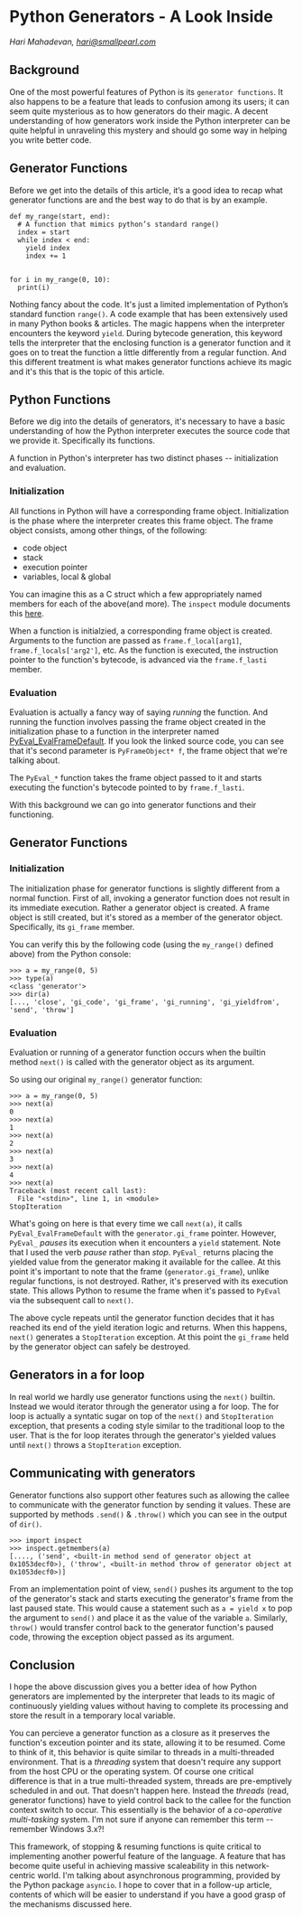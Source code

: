 # Python Generators - A Look Inside
<cite>Hari Mahadevan, hari@smallpearl.com</cite>

## Background
One of the most powerful features of Python is its `generator functions`. It also happens to be a feature that leads to confusion among its users; it can seem quite mysterious as to how generators do their magic. A decent understanding of how generators work inside the Python interpreter can be quite helpful in unraveling this mystery and should go some way in helping you write better code.

## Generator Functions
Before we get into the details of this article, it’s a good idea to recap what generator functions are and the best way to do that is by an example.

```
def my_range(start, end):
  # A function that mimics python’s standard range()
  index = start
  while index < end:
    yield index
    index += 1


for i in my_range(0, 10):
  print(i)
```

Nothing fancy about the code. It's just a limited implementation of Python’s standard function `range()`. A code example that has been extensively used in many Python books & articles. The magic happens when the interpreter encounters the keyword `yield`. During bytecode generation, this keyword tells the interpreter that the enclosing function is a generator function and it goes on to treat the function a little differently from a regular function. And this different treatment is what makes generator functions achieve its magic and it's this that is the topic of this article.

## Python Functions
Before we dig into the details of generators, it's necessary to have a basic understanding of how the Python interpreter executes the source code that we provide it. Specifically its functions.

A function in Python's interpreter has two distinct phases -- initialization and evaluation.

### Initialization
All functions in Python will have a corresponding frame object. Initialization is the phase where the interpreter creates this frame object. The frame object consists, among other things, of the following:

  - code object
  - stack
  - execution pointer
  - variables, local & global

You can imagine this as a C struct which a few appropriately named members for each of the above(and more). The `inspect` module documents this [here](https://docs.python.org/3/library/inspect.html#types-and-members).

When a function is initialzied, a corresponding frame object is created. Arguments to the function are passed as `frame.f_local[arg1]`, `frame.f_locals['arg2']`, etc. As the function is executed, the instruction pointer to the function's bytecode, is advanced via the `frame.f_lasti` member.


### Evaluation
Evaluation is actually a fancy way of saying *running* the function. And running the function involves passing the frame object created in the initialization phase to a function in the interpreter named [PyEval_EvalFrameDefault](https://github.com/python/cpython/blob/25104949a5a60ff86c10691e184ce2ecb500159b/Python/ceval.c#L880). If you look the linked source code, you can see that it's second parameter is `PyFrameObject* f`, the frame object that we're talking about.

The `PyEval_*` function takes the frame object passed to it and starts executing the function's bytecode pointed to by `frame.f_lasti`.

With this background we can go into generator functions and their functioning.

## Generator Functions

### Initialization
The initialization phase for generator functions is slightly different from a normal function. First of all, invoking a generator function does not result in its immediate execution. Rather a generator object is created. A frame object is still created, but it's stored as a member of the generator object. Specifically, its `gi_frame` member.

You can verify this by the following code (using the `my_range()` defined above) from the Python console:

```
>>> a = my_range(0, 5)
>>> type(a)
<class 'generator'>
>>> dir(a)
[..., 'close', 'gi_code', 'gi_frame', 'gi_running', 'gi_yieldfrom', 'send', 'throw']
```

### Evaluation
Evaluation or running of a generator function occurs when the builtin method `next()` is called with the generator object as its argument.

So using our original `my_range()` generator function:

```
>>> a = my_range(0, 5)
>>> next(a)
0
>>> next(a)
1
>>> next(a)
2
>>> next(a)
3
>>> next(a)
4
>>> next(a)
Traceback (most recent call last):
  File "<stdin>", line 1, in <module>
StopIteration
```

What's going on here is that every time we call `next(a)`, it calls `PyEval_EvalFrameDefault` with the `generator.gi_frame` pointer. However, `PyEval_` *pauses* its execution when it encounters a `yield` statement. Note that I used the verb *pause* rather than *stop*. `PyEval_` returns placing the yielded value from the generator making it available for the callee. At this point it's important to note that the frame (`generator.gi_frame`), unlike regular functions, is not destroyed. Rather, it's preserved with its execution state. This allows Python to resume the frame when it's passed to `PyEval` via the subsequent call to `next()`.

The above cycle repeats until the generator function decides that it has reached its end of the yield iteration logic and returns. When this happens, `next()` generates a `StopIteration` exception. At this point the `gi_frame` held by the generator object can safely be destroyed.

## Generators in a for loop
In real world we hardly use generator functions using the `next()` builtin. Instead we would iterator through the generator using a for loop. The for loop is actually a syntatic sugar on top of the `next()` and `StopIteration` exception, that presents a coding style similar to the traditional loop to the user. That is the for loop iterates through the generator's yielded values until `next()` throws a `StopIteration` exception.


## Communicating with generators

Generator functions also support other features such as allowing the callee to communicate with the generator function by sending it values. These are supported by methods `.send()` & `.throw()` which you can see in the output of `dir()`.

```
>>> import inspect
>>> inspect.getmembers(a)
[...., ('send', <built-in method send of generator object at 0x1053decf0>), ('throw', <built-in method throw of generator object at 0x1053decf0>)]
```

From an implementation point of view, `send()` pushes its argument to the top of the generator's stack and starts executing the generator's frame from the last paused state. This would cause a statement such as `a = yield x` to pop the argument to `send()` and place it as the value of the variable `a`. Similarly, `throw()` would transfer control back to the generator function's paused code, throwing the exception object passed as its argument.

## Conclusion
I hope the above discussion gives you a better idea of how Python generators are implemented by the interpreter that leads to its magic of continuously yielding values without having to complete its processing and store the result in a temporary local variable.

You can percieve a generator function as a closure as it preserves the function's exceution pointer and its state, allowing it to be resumed. Come to think of it, this behavior is quite similar to threads in a multi-threaded environment. That is a *threading* system that doesn't require any support from the host CPU or the operating system. Of course one critical difference is that in a true multi-threaded system, threads are pre-emptively scheduled in and out. That doesn't happen here. Instead the *threads* (read, generator functions) have to yield control back to the callee for the function context switch to occur. This essentially is the behavior of a *co-operative multi-tasking* system. I'm not sure if anyone can remember this term -- remember Windows 3.x?!

This framework, of stopping & resuming functions is quite critical to implementing another powerful feature of the language. A feature that has become quite useful in achieving massive scaleability in this network-centric world. I'm talking about asynchronous programming, provided by the Python package `asyncio`. I hope to cover that in a follow-up article, contents of which will be easier to understand if you have a good grasp of the mechanisms discussed here.
